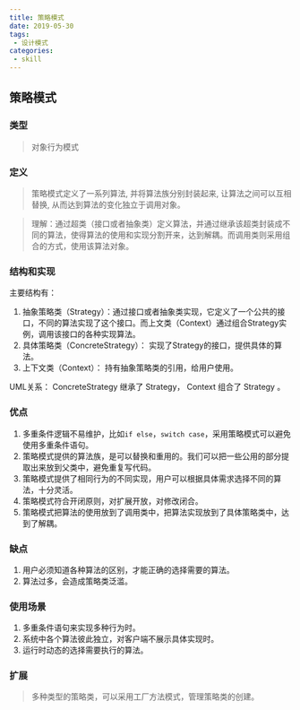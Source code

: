 ```yaml
---
title: 策略模式
date: 2019-05-30
tags:
 - 设计模式
categories:
 - skill
---
```


## 策略模式

### 类型

> 对象行为模式

### 定义

> 策略模式定义了一系列算法, 并将算法族分别封装起来, 让算法之间可以互相替换, 从而达到算法的变化独立于调用对象。

>理解：通过超类（接口或者抽象类）定义算法，并通过继承该超类封装成不同的算法，使得算法的使用和实现分割开来，达到解耦。而调用类则采用组合的方式，使用该算法对象。

### 结构和实现

主要结构有：

 1. 抽象策略类（Strategy）：通过接口或者抽象类实现，它定义了一个公共的接口，不同的算法实现了这个接口。而上文类（Context）通过组合Strategy实例，调用该接口的各种实现算法。
 2. 具体策略类（ConcreteStrategy）： 实现了Strategy的接口，提供具体的算法。
 3. 上下文类（Context）： 持有抽象策略类的引用，给用户使用。

UML关系： ConcreteStrategy 继承了 Strategy， Context 组合了 Strategy 。

### 优点

1. 多重条件逻辑不易维护，比如`if else`，`switch case`，采用策略模式可以避免使用多重条件语句。
2. 策略模式提供的算法族，是可以替换和重用的。我们可以把一些公用的部分提取出来放到父类中，避免重复写代码。
3. 策略模式提供了相同行为的不同实现，用户可以根据具体需求选择不同的算法，十分灵活。
4. 策略模式符合开闭原则，对扩展开放，对修改闭合。
5. 策略模式把算法的使用放到了调用类中，把算法实现放到了具体策略类中，达到了解耦。

### 缺点

1. 用户必须知道各种算法的区别，才能正确的选择需要的算法。
2. 算法过多，会造成策略类泛滥。

### 使用场景

1. 多重条件语句来实现多种行为时。
2. 系统中各个算法彼此独立，对客户端不展示具体实现时。
3. 运行时动态的选择需要执行的算法。

### 扩展

>多种类型的策略类，可以采用工厂方法模式，管理策略类的创建。
